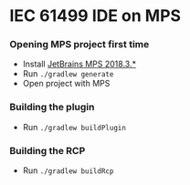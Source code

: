 # IEC 61499 IDE on MPS

### Opening MPS project first time

- Install [JetBrains MPS 2018.3.*](https://www.jetbrains.com/mps/download)
- Run `./gradlew generate`
- Open project with MPS

### Building the plugin

- Run `./gradlew buildPlugin`

### Building the RCP

- Run `./gradlew buildRcp`